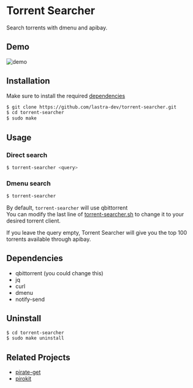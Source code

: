 # Torrent Searcher

Search torrents with dmenu and apibay.

## Demo

![demo](https://i.imgur.com/KLRpNvf.gif)

## Installation

Make sure to install the required [dependencies](#dependencies)

```bash
$ git clone https://github.com/lastra-dev/torrent-searcher.git
$ cd torrent-searcher
$ sudo make
```

## Usage

### Direct search
```bash
$ torrent-searcher <query>
```
### Dmenu search
```bash
$ torrent-searcher
```

By default, `torrent-searcher` will use qbittorrent  
You can modify the last line of [torrent-searcher.sh](torrent-searcher.sh) to change it to your desired
torrent client.

If you leave the query empty, Torrent Searcher will give you the top 100
torrents available through apibay.

## Dependencies

- qbittorrent (you could change this)
- jq
- curl
- dmenu
- notify-send

## Uninstall

```bash
$ cd torrent-searcher
$ sudo make uninstall
```

## Related Projects

- [pirate-get](https://github.com/vikstrous/pirate-get)  
- [pirokit](https://github.com/Bugswriter/pirokit)
